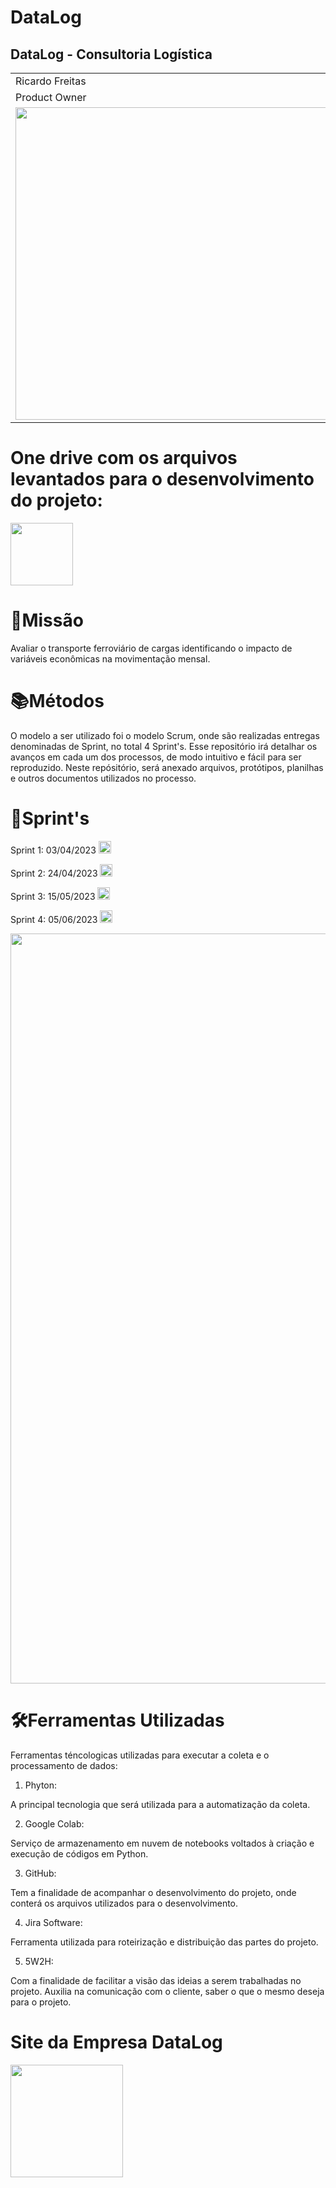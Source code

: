 # DataLog
<h2>DataLog - Consultoria Logística </h2>

<table>
  <tr>
   <td>Ricardo Freitas</td>
   <td>Fhelipe Siqueira</td>
   <td>Felipe Leão</td>
   <td>Gabriella Lima</td>
   <td>Mariana Oliveira</td>
   <td>Rafael Lima</td>
   <td>Thiago Pereira</td>
 </tr>
 <tr>
   <td>Product Owner</td>
   <td>Scrum Master</td>
   <td>Scrum Team</td>
   <td>Scrum Team</td>
   <td>Scrum Team</td>
   <td>Scrum Team</td>
   <td>Scrum Team</td>
  </tr>
  </tr>
  <td><a href="https://www.linkedin.com/in/ricardo-freitas-959663174"><img src="https://user-images.githubusercontent.com/114450758/227744653-97acdb39-7778-48c6-bbb5-a9bb08a7f8d1.jpeg" width="500px"> </a></td>
  <td><a href="https://www.linkedin.com/in/fhelipesiqueira"><img src="https://user-images.githubusercontent.com/114450758/227744710-b9b475d4-c8a5-4b2f-8fa6-77049f0160ec.jpeg" width=500px"> </a> </td>
   <td><a href="https://www.linkedin.com/in/felipe-le%C3%A3o-ab11841b6"><img src="https://user-images.githubusercontent.com/114450758/227744624-308369f7-acca-4f8e-bd43-103495fd202b.jpeg" width="500px"> </a></td>
   <td><a href="https://www.linkedin.com/in/gabriella-fernanda-5473881a2"><img src="https://user-images.githubusercontent.com/114450758/228092526-ec383129-0f30-48ab-a11d-058e593160e0.jpeg" width="500px"> </a></td>
   <td><a href="https://www.linkedin.com/in/mariana-oliveira-b35a59235"><img src="https://user-images.githubusercontent.com/114450758/228092707-9b919e45-a0b6-4004-b752-2a77548cf5b2.jpeg" width="500px"> </a></td>
   <td><a href="https://www.linkedin.com/in/rafael-lima-002022175"><img src="https://user-images.githubusercontent.com/114450758/227744440-bf60e5bb-7819-489d-8c4d-3c68cf4a6427.jpeg" width="500px"> </a></td>
   <td><a href="https://www.linkedin.com/in/thiago-pereira-594683174"><img src="https://user-images.githubusercontent.com/114450758/228092207-040a3256-10d5-493d-a811-36459ceee8ff.jpeg" width="500px"> </a></td>
 
 </table>
 
   <h1> One drive com os arquivos levantados para o desenvolvimento do projeto:</h1>
  
  <a href="https://fatecspgov-my.sharepoint.com/:f:/r/personal/gabriella_santos12_fatec_sp_gov_br/Documents/API%20AGRO/2%20semestre?csf=1&web=1&e=E1kT4r"><img src="https://user-images.githubusercontent.com/114450758/204680162-f6940b1b-c19d-40b1-a808-de0334a9a109.png" width="100px"> </a>
  
<h1> 🎯Missão </h1>

Avaliar o transporte ferroviário de cargas identificando o impacto de variáveis econômicas na movimentação mensal.

<h1> 📚Métodos</h1>

O modelo a ser utilizado foi o modelo Scrum, onde são realizadas entregas denominadas de Sprint, no total 4 Sprint's. Esse repositório irá detalhar os avanços em cada um dos processos, de modo intuitivo e fácil para ser reproduzido. Neste repósitório, será anexado arquivos, protótipos, planilhas e outros documentos utilizados no processo.

<h1> 📅Sprint's</h1>

Sprint 1: 03/04/2023  <a href="https://fatecspgov-my.sharepoint.com/:f:/r/personal/gabriella_santos12_fatec_sp_gov_br/Documents/API%20AGRO/2%20semestre/Sprint%201?csf=1&web=1&e=IOBDut"><img src="https://user-images.githubusercontent.com/114450758/204683420-761be954-011f-4438-ace9-35381fa3009c.png" width="20px"> </a>

Sprint 2: 24/04/2023 <img src="https://user-images.githubusercontent.com/114450758/227749336-9e7757ef-5bca-4c6a-94ff-b18137b0199d.gif" width="20px"> </a> 

Sprint 3: 15/05/2023  <img src="https://user-images.githubusercontent.com/114450758/227749336-9e7757ef-5bca-4c6a-94ff-b18137b0199d.gif" width="20px"> </a> 

Sprint 4: 05/06/2023  <img src="https://user-images.githubusercontent.com/114450758/227749336-9e7757ef-5bca-4c6a-94ff-b18137b0199d.gif" width="20px"> </a> 

  
<img src="https://user-images.githubusercontent.com/114450758/227749575-f3ac8558-d35f-4a5b-b09b-537fad7f25be.jpeg" width="1200px"> </a>
  
  
<h1>🛠️Ferramentas Utilizadas</h1>

Ferramentas téncologicas utilizadas para executar a coleta e o processamento de dados:</td>
  
1. Phyton:

A principal tecnologia que será utilizada para a automatização da coleta.
  
2. Google Colab:

Serviço de armazenamento em nuvem de notebooks voltados à criação e execução de códigos em Python.
  
3. GitHub:

Tem a finalidade de acompanhar o desenvolvimento do projeto, onde conterá os arquivos utilizados para o desenvolvimento.

4. Jira Software:

Ferramenta utilizada para roteirização e distribuição das partes do projeto.

5. 5W2H:

Com a finalidade de facilitar a visão das ideias a serem trabalhadas no projeto. Auxilia na comunicação com o cliente, saber o que o mesmo deseja para o projeto.
  
   <h1> Site da Empresa DataLog</h1>
   <td><a href="https://sites.google.com/view/api-datalog/p%C3%A1gina-inicial"><img src="https://user-images.githubusercontent.com/114450758/227745483-47273a00-7294-41db-b748-2bc6d2a8c478.jpeg" width="180px"> </a></td>
